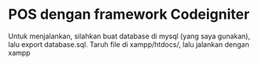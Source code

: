 <h1>POS dengan framework Codeigniter</h1>

Untuk menjalankan, silahkan buat database di mysql (yang saya gunakan), lalu export database.sql. Taruh file di xampp/htdocs/, lalu jalankan dengan xampp

